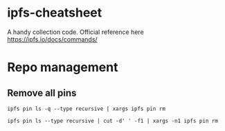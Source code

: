 # ipfs-cheatsheet

A handy collection code. Official reference here https://ipfs.io/docs/commands/

# Repo management

## Remove all pins 

`ipfs pin ls -q --type recursive | xargs ipfs pin rm`

`ipfs pin ls --type recursive | cut -d' ' -f1 | xargs -n1 ipfs pin rm`
